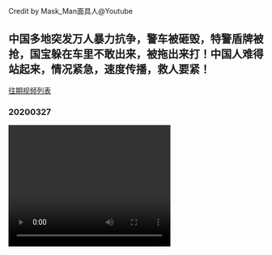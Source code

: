 Credit by Mask_Man面具人@Youtube
## 中国多地突发万人暴力抗争，警车被砸毁，特警盾牌被抢，国宝躲在车里不敢出来，被拖出来打！中国人难得站起来，情况紧急，速度传播，救人要紧！
[往期视频列表](/Mask_Man面具人/list.html)
### 20200327
<video width="320" height="240" controls>
  <source src="/Mask_Man面具人/videos/20200327_-Z8BQvmmONE-split-001.mp4" type="video/mp4">
</video>
